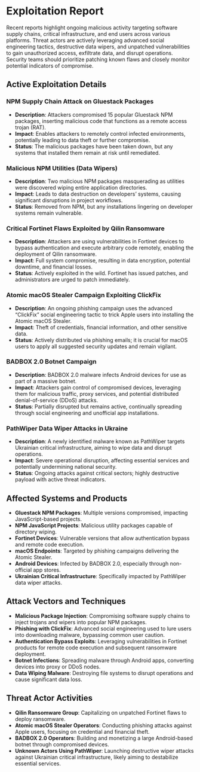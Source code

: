 # Exploitation Report

Recent reports highlight ongoing malicious activity targeting software supply chains, critical infrastructure, and end users across various platforms. Threat actors are actively leveraging advanced social engineering tactics, destructive data wipers, and unpatched vulnerabilities to gain unauthorized access, exfiltrate data, and disrupt operations. Security teams should prioritize patching known flaws and closely monitor potential indicators of compromise.

## Active Exploitation Details

### NPM Supply Chain Attack on Gluestack Packages
- **Description**: Attackers compromised 15 popular Gluestack NPM packages, inserting malicious code that functions as a remote access trojan (RAT).  
- **Impact**: Enables attackers to remotely control infected environments, potentially leading to data theft or further compromise.  
- **Status**: The malicious packages have been taken down, but any systems that installed them remain at risk until remediated.  

### Malicious NPM Utilities (Data Wipers)
- **Description**: Two malicious NPM packages masquerading as utilities were discovered wiping entire application directories.  
- **Impact**: Leads to data destruction on developers’ systems, causing significant disruptions in project workflows.  
- **Status**: Removed from NPM, but any installations lingering on developer systems remain vulnerable.  

### Critical Fortinet Flaws Exploited by Qilin Ransomware
- **Description**: Attackers are using vulnerabilities in Fortinet devices to bypass authentication and execute arbitrary code remotely, enabling the deployment of Qilin ransomware.  
- **Impact**: Full system compromise, resulting in data encryption, potential downtime, and financial losses.  
- **Status**: Actively exploited in the wild. Fortinet has issued patches, and administrators are urged to patch immediately.  

### Atomic macOS Stealer Campaign Exploiting ClickFix
- **Description**: An ongoing phishing campaign uses the advanced “ClickFix” social engineering tactic to trick Apple users into installing the Atomic macOS Stealer.  
- **Impact**: Theft of credentials, financial information, and other sensitive data.  
- **Status**: Actively distributed via phishing emails; it is crucial for macOS users to apply all suggested security updates and remain vigilant.  

### BADBOX 2.0 Botnet Campaign
- **Description**: BADBOX 2.0 malware infects Android devices for use as part of a massive botnet.  
- **Impact**: Attackers gain control of compromised devices, leveraging them for malicious traffic, proxy services, and potential distributed denial-of-service (DDoS) attacks.  
- **Status**: Partially disrupted but remains active, continually spreading through social engineering and unofficial app installations.  

### PathWiper Data Wiper Attacks in Ukraine
- **Description**: A newly identified malware known as PathWiper targets Ukrainian critical infrastructure, aiming to wipe data and disrupt operations.  
- **Impact**: Severe operational disruption, affecting essential services and potentially undermining national security.  
- **Status**: Ongoing attacks against critical sectors; highly destructive payload with active threat indicators.  

## Affected Systems and Products

- **Gluestack NPM Packages**: Multiple versions compromised, impacting JavaScript-based projects.  
- **NPM JavaScript Projects**: Malicious utility packages capable of directory wiping.  
- **Fortinet Devices**: Vulnerable versions that allow authentication bypass and remote code execution.  
- **macOS Endpoints**: Targeted by phishing campaigns delivering the Atomic Stealer.  
- **Android Devices**: Infected by BADBOX 2.0, especially through non-official app stores.  
- **Ukrainian Critical Infrastructure**: Specifically impacted by PathWiper data wiper attacks.  

## Attack Vectors and Techniques

- **Malicious Package Injection**: Compromising software supply chains to inject trojans and wipers into popular NPM packages.  
- **Phishing with ClickFix**: Advanced social engineering used to lure users into downloading malware, bypassing common user caution.  
- **Authentication Bypass Exploits**: Leveraging vulnerabilities in Fortinet products for remote code execution and subsequent ransomware deployment.  
- **Botnet Infections**: Spreading malware through Android apps, converting devices into proxy or DDoS nodes.  
- **Data Wiping Malware**: Destroying file systems to disrupt operations and cause significant data loss.  

## Threat Actor Activities

- **Qilin Ransomware Group**: Capitalizing on unpatched Fortinet flaws to deploy ransomware.  
- **Atomic macOS Stealer Operators**: Conducting phishing attacks against Apple users, focusing on credential and financial theft.  
- **BADBOX 2.0 Operators**: Building and monetizing a large Android-based botnet through compromised devices.  
- **Unknown Actors Using PathWiper**: Launching destructive wiper attacks against Ukrainian critical infrastructure, likely aiming to destabilize essential services.